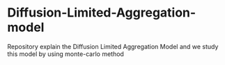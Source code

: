 # Diffusion-Limited-Aggregation-model
Repository explain the Diffusion Limited Aggregation Model and we study this model by using monte-carlo method 
